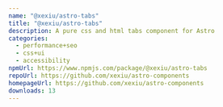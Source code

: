 ```yaml
---
name: "@xexiu/astro-tabs"
title: "@xexiu/astro-tabs"
description: A pure css and html tabs component for Astro
categories:
  - performance+seo
  - css+ui
  - accessibility
npmUrl: https://www.npmjs.com/package/@xexiu/astro-tabs
repoUrl: https://github.com/xexiu/astro-components
homepageUrl: https://github.com/xexiu/astro-components
downloads: 13
---
```

